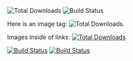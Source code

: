 ![Total Downloads](https://poser.pugx.org/cebe/markdown/downloads.png)
![Build Status](https://secure.travis-ci.org/cebe/markdown.png "test1")

Here is an image tag: ![Total Downloads](https://poser.pugx.org/cebe/markdown/downloads.png).

Images inside of links:
[![Total Downloads](https://poser.pugx.org/cebe/markdown/downloads.png)](https://packagist.org/packages/cebe/markdown)
<!-- [![Scrutinizer Quality Score](https://scrutinizer-ci.com/g/cebe/markdown/badges/quality-score.png?s=17448ca4d140429fd687c58ff747baeb6568d528)](https://scrutinizer-ci.com/g/cebe/markdown/) -->
[![Build Status](https://secure.travis-ci.org/cebe/markdown.png "test2")](http://travis-ci.org/cebe/markdown)
[![Build Status](https://secure.travis-ci.org/cebe/markdown.png "test3")](http://travis-ci.org/cebe/markdown "test4")
